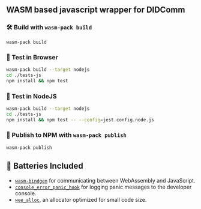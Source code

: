 ## WASM based javascript wrapper for DIDComm

### 🛠️ Build with `wasm-pack build`

```
wasm-pack build
```

### 🔬 Test in Browser

```bash
wasm-pack build --target nodejs
cd ./tests-js
npm install && npm test
```

### 🔬 Test in NodeJS

```bash
wasm-pack build --target nodejs
cd ./tests-js
npm install && npm test -- --config=jest.config.node.js
```

### 🎁 Publish to NPM with `wasm-pack publish`

```
wasm-pack publish
```

## 🔋 Batteries Included

* [`wasm-bindgen`](https://github.com/rustwasm/wasm-bindgen) for communicating
  between WebAssembly and JavaScript.
* [`console_error_panic_hook`](https://github.com/rustwasm/console_error_panic_hook)
  for logging panic messages to the developer console.
* [`wee_alloc`](https://github.com/rustwasm/wee_alloc), an allocator optimized
  for small code size.
